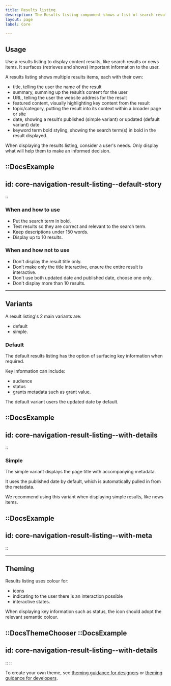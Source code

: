 ```yaml
---
title: Results listing
description: The Results listing component shows a list of search result items, with each item displaying key information relevant to that search.
layout: page
label: Core

---
```


## Usage

Use a results listing to display content results, like search results or news items. It surfaces (retrieves and shows) important information to the user.

A results listing shows multiple results items, each with their own:
- title, telling the user the name of the result
- summary, summing up the result’s content for the user
- URL, telling the user the website address for the result
- featured content, visually highlighting key content from the result
- topic/category, putting the result into its context within a broader page or site
- date, showing a result’s published (simple variant) or updated (default variant) date
- keyword term bold styling, showing the search term(s) in bold in the result displayed.

When displaying the results listing, consider a user's needs. Only display what will help them to make an informed decision.

::DocsExample
---
id: core-navigation-result-listing--default-story
---
::

### When and how to use
- Put the search term in bold.
- Test results so they are correct and relevant to the search term.
- Keep descriptions under 150 words. 
- Display up to 10 results.

### When and how not to use
- Don't display the result title only.
- Don’t make only the title interactive, ensure the entire result is interactive.
- Don't use both updated date and published date, choose one only.
- Don't display more than 10 results.

---

## Variants

A result listing's 2 main variants are:
- default
- simple.

### Default

The default results listing has the option of surfacing key information when required.

Key information can include:

- audience
- status
- grants metadata such as grant value.

The default variant users the updated date by default.

::DocsExample
---
id: core-navigation-result-listing--with-details
---
::

### Simple

The simple variant displays the page title with accompanying metadata.

It uses the published date by default, which is automatically pulled in from the metadata.

We recommend using this variant when displaying simple results, like news items.

::DocsExample
---
id: core-navigation-result-listing--with-meta
---
::

---

## Theming

Results listing uses colour for:

- icons
- indicating to the user there is an interaction possible
- interactive states.

When displaying key information such as status, the icon should adopt the relevant semantic colour.

::DocsThemeChooser
  ::DocsExample
  ---
  id: core-navigation-result-listing--with-details
  ---
  ::
::

To create your own theme, see [theming guidance for designers]() or [theming guidance for developers]().
